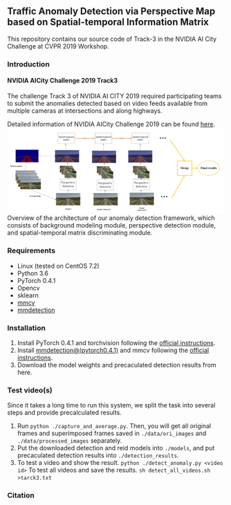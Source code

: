 
## Traffic Anomaly Detection via Perspective Map based on Spatial-temporal Information Matrix

This repository contains our source code of Track-3 in the NVIDIA AI City Challenge at CVPR 2019 Workshop.


### Introduction

#### NVIDIA AICity Challenge 2019 Track3

The challenge Track 3  of NVIDIA AI CITY 2019 required participating teams to submit the anomalies detected based on video feeds available from multiple cameras at intersections and along highways. 

Detailed information of NVIDIA AICity Challenge 2019 can be found [here](https://www.aicitychallenge.org/).
![overview](data/overview.png)
Overview of the architecture of our anomaly detection framework, which consists of background modeling module, perspective detection module, and spatial-temporal matrix discriminating module.
### Requirements

- Linux (tested on CentOS 7.2)
- Python 3.6
- PyTorch 0.4.1
- Opencv
- sklearn
- [mmcv](https://github.com/open-mmlab/mmcv)
- [mmdetection](https://github.com/open-mmlab/mmdetection)


### Installation

1. Install PyTorch 0.4.1 and torchvision following the [official instructions](https://pytorch.org/).
2. Install [mmdetection@(pytorch0.4.1)](https://github.com/open-mmlab/mmdetection/tree/pytorch-0.4.1) and mmcv following the [official instructions](https://github.com/open-mmlab/mmdetection/blob/pytorch-0.4.1/INSTALL.md).
3. Download the model weights and precaculated detection results from here.

### Test video(s)

Since it takes a long time to run this system, we split the task into several steps and provide precalculated results.
1. Run `python ./capture_and_average.py`. Then, you will get all original frames and superimposed frames saved in `./data/ori_images` and `./data/processed_images` separately.
2. Put the downloaded detection and reid models into `./models`, and put precaculated detection results into `./detection_results`.
3. To test a video and show the result.
`python ./detect_anomaly.py <video id>`
To test all videos and save the results.
`sh detect_all_videos.sh >tarck3.txt`

### Citation













